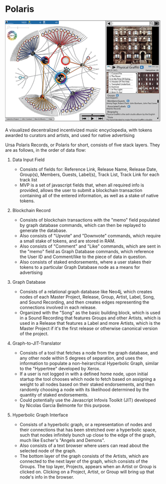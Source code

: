 # Polaris

![Image of Polaris](https://github.com/UrsaPolarisRecords/Polaris/blob/main/Website%20Mock-up-01.png)

A visualized decentralized incentivized music encyclopedia, with tokens awarded to curators and artists, and used for native advertising

Ursa Polaris Records, or Polaris for short, consists of five stack layers. They are as follows, in the order of data flow:

1. Data Input Field
    - Consists of fields for: Reference Link, Release Name, Release Date, Group(s), Members, Guests, Label(s), Track List, Track Link for each track list
    - MVP is a set of javascript fields that, when all required info is provided, allows the user to submit a blockchain transaction containing all of the entered information, as well as a stake of native tokens.

2. Blockchain Record
    - Consists of blockchain transactions with the "memo" field populated by graph database commands, which can then be replayed to generate the database.
    - Also consists of "Upvote" and "Downvote" commands, which require a small stake of tokens, and are stored in RAM.
    - Also consists of "Comment" and "Like" commands, which are sent in the "memo" field as Graph Database commands, which reference the User ID and Comment/like to the piece of data in question.
    - Also consists of staked endorsements, where a user stakes their tokens to a particular Graph Database node as a means for advertising
 
3. Graph Database
    - Consists of a relational graph database like Neo4j, which creates nodes of each Master Project, Release, Group, Artist, Label, Song, and Sound Recording, and then creates edges representing the connections involved in each release. 
    - Organized with the "Song" as the basic building block, which is used in a Sound Recording that features Groups and other Artists, which is used in a Release that features a Label and more Artists, which is the Master Project if it's the first release or otherwise canonical version of the project.
 
4. Graph-to-JIT-Translator
    - Consists of a tool that fetches a node from the graph database, and any other node within 5 degrees of separation, and uses the information to populate a non-heirarchical Hyperbolic Graph, similar to the "Hypertree" developed by Xerox. 
    - If a user is not logged in with a defined home node, upon initial startup the tool chooses which node to fetch based on assigning a weight to all nodes based on their staked endorsements, and then randomly choosing a node with its likelihood determined by the quantity of staked endorsements.
    - Could potentially use the Javascript Infovis Toolkit (JIT) developed by Nicolas Garcia Belmonte for this purpose.
  
5. Hyperbolic Graph Interface
    - Consists of a hyperbolic graph, or a representation of nodes and their connections that has been stretched over a hyperbolic space, such that nodes infinitely bunch up close to the edge of the graph, much like Escher's "Angels and Demons".
    - Also consists of a text browser where users can read about the selected node of the graph.
    - The bottom layer of the graph consists of the Artists, which are connected to the next layer of the graph, which consists of the Groups. The top layer, Projects, appears when an Artist or Group is clicked on. Clicking on a Project, Artist, or Group will bring up that node's info in the browser.
